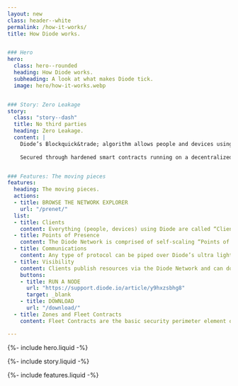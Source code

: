 ```yaml
---
layout: new
class: header--white
permalink: /how-it-works/
title: How Diode works.


### Hero
hero:
  class: hero--rounded
  heading: How Diode works.
  subheading: A look at what makes Diode tick.
  image: hero/how-it-works.webp


### Story: Zero Leakage
story:
  class: "story--dash"
  title: No third parties
  heading: Zero Leakage.
  content: |
    Diode’s Blockquick&trade; algorithm allows people and devices using the open source Diode Network to define their security perimeters – to connect with each other without using managed server environments. 
  
    Secured through hardened smart contracts running on a decentralized blockchain infrastructure, our  autonomous E2EE environment eliminates third parties from the IT stack, thereby removing a major attack surface and setting a new standard for security.


### Features: The moving pieces
features:
  heading: The moving pieces.
  actions:
  - title: BROWSE THE NETWORK EXPLORER
    url: "/prenet/"
  list:
  - title: Clients
    content: Everything (people, devices) using Diode are called “Clients”.  Every Client is secured with a public/private key self-custody identity. A Client’s routing address is its public key, and its security is ensured through the same technology that secures self custody digital assets everywhere.
  - title: Points of Presence
    content: The Diode Network is comprised of self-scaling “Points of Presence” (PoPs) that can join the network on an ad hoc basis at any time and from anywhere. Diode’s ecosystem has been contributing PoP nodes since the early days and we’re just getting started. Connecting to any one node unlocks the world.
  - title: Communications
    content: Any type of protocol can be piped over Diode’s ultra light weight communications interface. This interface is a Zero Trust backplane that establishes secure, end-point validated, communications as a prerequisite. Once bridged, Clients often negotiate direct connections and carry the conversion forward from there.
  - title: Visibility
    content: Clients publish resources via the Diode Network and can do so publicly, privately (allow list), or protected (Zone/Fleet).  Diode’s Blockchain Name System can be used for Client friendly names, and Kademlia routing is used to optimize routes.
    buttons:
    - title: RUN A NODE
      url: "https://support.diode.io/article/y9hxzsbhg8"
      target: _blank
    - title: DOWNLOAD
      url: "/download/"
  - title: Zones and Fleet Contracts
    content: Fleet Contracts are the basic security perimeter element of the Diode Network - every Client must belong to at least one Fleet Contract so that the network can provision communications. Zones are a special type of Fleet Contract that are used by people and businesses to ring fence operations - including the operation of other Fleet Contracts.

---
```


{%- include hero.liquid -%}

{%- include story.liquid -%}

{%- include features.liquid -%}